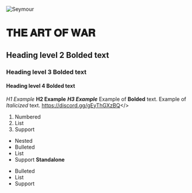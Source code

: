 ![Seymour](https://cdn.discordapp.com/attachments/1127744068693282877/1129636339411853442/artofwar.png)
# **𝐓𝐇𝐄 𝐀𝐑𝐓 𝐎𝐅 𝐖𝐀𝐑**
## Heading level 2 **Bolded text**
### Heading level 3 **Bolded text**
#### Heading level 4 **Bolded text**
*H1 Example*
**H2 Example**
***H3 Example***
Example of **Bolded** text.
Example of *Italicized* text.
<a id="Hyperlink example - Mordhau Discord">https://discord.gg/gEyThGXzBQ</>
1. Numbered
2. List
3. Support
- Nested
- Bulleted
- List
- Support
**Standalone**
* Bulleted
* List
* Support
